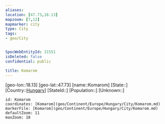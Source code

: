 ```yaml
---
aliases: 
location: [47.73,18.13]
mapzoom: [7,12] 
mapmarker: city 
type: City
tags:
- geo/City


SpocWebEntityId: 31551
isDeleted: false
confidential: public

title: Komarom
---
```

[geo-lon::18.13]
[geo-lat::47.73]
[name::Komarom]
[State::]
[Country::[Hungary](geo/Continent/Europe/Hungary.md)]
[StateId::]
[Population::]
[Unknown::]


```leaflet
id: Komarom
coordinates: [Komarom](geo/Continent/Europe/Hungary/City/Komarom.md)
markerFile: [Komarom](geo/Continent/Europe/Hungary/City/Komarom.md)
defaultZoom: 11 
maxZoom: 18
```


